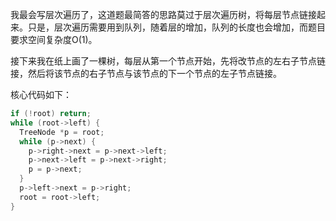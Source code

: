 我最会写层次遍历了，这道题最简答的思路莫过于层次遍历树，将每层节点链接起来。只是，层次遍历需要用到队列，随着层的增加，队列的长度也会增加，而题目要求空间复杂度O(1)。   
   
接下来我在纸上画了一棵树，每层从第一个节点开始，先将改节点的左右子节点链接，然后将该节点的右子节点与该节点的下一个节点的左子节点链接。   
   
核心代码如下：   
```cpp
if (!root) return;
while (root->left) {
  TreeNode *p = root;
  while (p->next) {
    p->right->next = p->next->left;
    p->next->left = p->next->right;
    p = p->next;
  }
  p->left->next = p->right;
  root = root->left;
}
